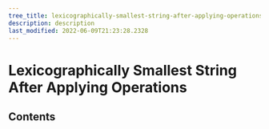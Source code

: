```yaml
---
tree_title: lexicographically-smallest-string-after-applying-operations
description: description
last_modified: 2022-06-09T21:23:28.2328
---
```


# Lexicographically Smallest String After Applying Operations

## Contents
